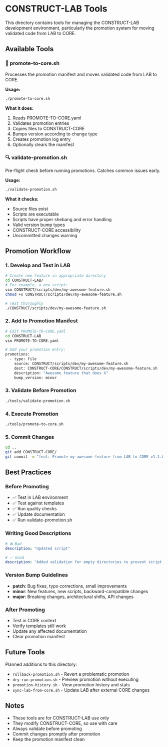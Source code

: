 # CONSTRUCT-LAB Tools

This directory contains tools for managing the CONSTRUCT-LAB development environment, particularly the promotion system for moving validated code from LAB to CORE.

## Available Tools

### 🚀 promote-to-core.sh
Processes the promotion manifest and moves validated code from LAB to CORE.

**Usage:**
```bash
./promote-to-core.sh
```

**What it does:**
1. Reads PROMOTE-TO-CORE.yaml
2. Validates promotion entries
3. Copies files to CONSTRUCT-CORE
4. Bumps version according to change type
5. Creates promotion log entry
6. Optionally clears the manifest

### 🔍 validate-promotion.sh
Pre-flight check before running promotions. Catches common issues early.

**Usage:**
```bash
./validate-promotion.sh
```

**What it checks:**
- Source files exist
- Scripts are executable
- Scripts have proper shebang and error handling
- Valid version bump types
- CONSTRUCT-CORE accessibility
- Uncommitted changes warning

## Promotion Workflow

### 1. Develop and Test in LAB
```bash
# Create new feature in appropriate directory
cd CONSTRUCT-LAB/
# For example, a new script:
vim CONSTRUCT/scripts/dev/my-awesome-feature.sh
chmod +x CONSTRUCT/scripts/dev/my-awesome-feature.sh

# Test thoroughly
./CONSTRUCT/scripts/dev/my-awesome-feature.sh
```

### 2. Add to Promotion Manifest
```bash
# Edit PROMOTE-TO-CORE.yaml
cd CONSTRUCT-LAB
vim PROMOTE-TO-CORE.yaml

# Add your promotion entry:
promotions:
  - type: file
    source: CONSTRUCT/scripts/dev/my-awesome-feature.sh
    dest: CONSTRUCT-CORE/CONSTRUCT/scripts/dev/my-awesome-feature.sh
    description: "Awesome feature that does X"
    bump_version: minor
```

### 3. Validate Before Promotion
```bash
./tools/validate-promotion.sh
```

### 4. Execute Promotion
```bash
./tools/promote-to-core.sh
```

### 5. Commit Changes
```bash
cd ..
git add CONSTRUCT-CORE/
git commit -m "feat: Promote my-awesome-feature from LAB to CORE v1.1.0"
```

## Best Practices

### Before Promoting
- ✅ Test in LAB environment
- ✅ Test against templates
- ✅ Run quality checks
- ✅ Update documentation
- ✅ Run validate-promotion.sh

### Writing Good Descriptions
```yaml
# ❌ Bad
description: "Updated script"

# ✅ Good
description: "Added validation for empty directories to prevent script failures"
```

### Version Bump Guidelines
- **patch**: Bug fixes, typo corrections, small improvements
- **minor**: New features, new scripts, backward-compatible changes
- **major**: Breaking changes, architectural shifts, API changes

### After Promoting
- Test in CORE context
- Verify templates still work
- Update any affected documentation
- Clear promotion manifest

## Future Tools

Planned additions to this directory:
- `rollback-promotion.sh` - Revert a problematic promotion
- `dry-run-promotion.sh` - Preview promotion without executing
- `promotion-history.sh` - View promotion history and stats
- `sync-lab-from-core.sh` - Update LAB after external CORE changes

## Notes

- These tools are for CONSTRUCT-LAB use only
- They modify CONSTRUCT-CORE, so use with care
- Always validate before promoting
- Commit changes promptly after promotion
- Keep the promotion manifest clean